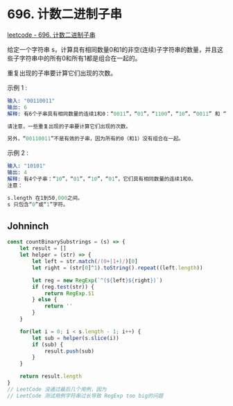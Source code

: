 # 696. 计数二进制子串

[leetcode - 696. 计数二进制子串](https://leetcode-cn.com/problems/count-binary-substrings/)

给定一个字符串 s，计算具有相同数量0和1的非空(连续)子字符串的数量，并且这些子字符串中的所有0和所有1都是组合在一起的。

重复出现的子串要计算它们出现的次数。

示例 1 :
```s
输入: "00110011"
输出: 6
解释: 有6个子串具有相同数量的连续1和0：“0011”，“01”，“1100”，“10”，“0011” 和 “01”。

请注意，一些重复出现的子串要计算它们出现的次数。

另外，“00110011”不是有效的子串，因为所有的0（和1）没有组合在一起。
```
示例 2 :
```s
输入: "10101"
输出: 4
解释: 有4个子串：“10”，“01”，“10”，“01”，它们具有相同数量的连续1和0。
注意：

s.length 在1到50,000之间。
s 只包含“0”或“1”字符。
```

## Johninch
```js
const countBinarySubstrings = (s) => {
    let result = []
    let helper = (str) => {
        let left = str.match(/(0+|1+)/)[0]
        let right = (str[0]^1).toString().repeat((left.length))

        let reg = new RegExp(`^(${left}${right})`)
        if (reg.test(str)) {
            return RegExp.$1
        } else {
            return ''
        }
    }

    for(let i = 0; i < s.length - 1; i++) {
        let sub = helper(s.slice(i))
        if (sub) {
            result.push(sub)
        }
    }

    return result.length
}
// LeetCode 没通过最后几个用例，因为
// LeetCode 测试用例字符串过长导致 RegExp too big的问题
```







